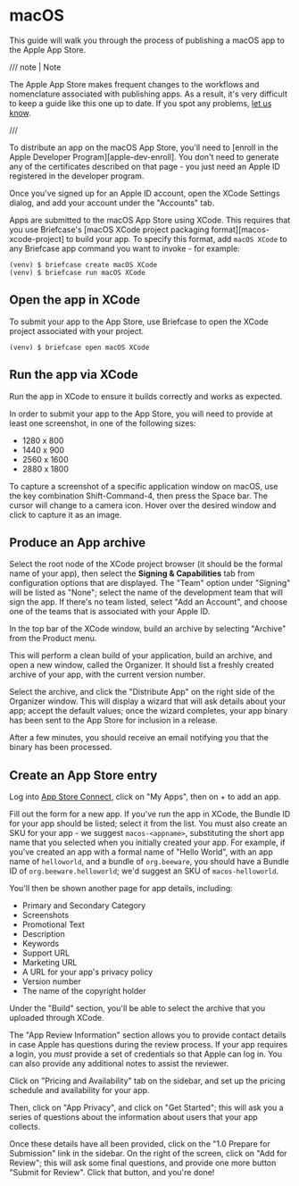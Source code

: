 # macOS

This guide will walk you through the process of publishing a macOS app to the Apple App Store.

/// note | Note

The Apple App Store makes frequent changes to the workflows and nomenclature associated with publishing apps. As a result, it's very difficult to keep a guide like this one up to date. If you spot any problems, [let us know](https://github.com/beeware/briefcase/issues/new?assignees=&labels=bug,documentation,apple&projects=&template=bug_report.yml).

///

To distribute an app on the macOS App Store, you'll need to [enroll in the Apple Developer Program][apple-dev-enroll]. You don't need to generate any of the certificates described on that page - you just need an Apple ID registered in the developer program.

Once you've signed up for an Apple ID account, open the XCode Settings dialog, and add your account under the "Accounts" tab.

Apps are submitted to the macOS App Store using XCode. This requires that you use Briefcase's [macOS XCode project packaging format][macos-xcode-project] to build your app. To specify this format, add `macOS XCode` to any Briefcase app command you want to invoke - for example:

```console
(venv) $ briefcase create macOS XCode
(venv) $ briefcase run macOS XCode
```

## Open the app in XCode

To submit your app to the App Store, use Briefcase to open the XCode project associated with your project.

```console
(venv) $ briefcase open macOS XCode
```

## Run the app via XCode

Run the app in XCode to ensure it builds correctly and works as expected.

In order to submit your app to the App Store, you will need to provide at least one screenshot, in one of the following sizes:

- 1280 x 800
- 1440 x 900
- 2560 x 1600
- 2880 x 1800

To capture a screenshot of a specific application window on macOS, use the key combination Shift-Command-4, then press the Space bar. The cursor will change to a camera icon. Hover over the desired window and click to capture it as an image.

## Produce an App archive

Select the root node of the XCode project browser (it should be the formal name of your app), then select the **Signing & Capabilities** tab from configuration options that are displayed. The "Team" option under "Signing" will be listed as "None"; select the name of the development team that will sign the app. If there's no team listed, select "Add an Account", and choose one of the teams that is associated with your Apple ID.

In the top bar of the XCode window, build an archive by selecting "Archive" from the Product menu.

This will perform a clean build of your application, build an archive, and open a new window, called the Organizer. It should list a freshly created archive of your app, with the current version number.

Select the archive, and click the "Distribute App" on the right side of the Organizer window. This will display a wizard that will ask details about your app; accept the default values; once the wizard completes, your app binary has been sent to the App Store for inclusion in a release.

After a few minutes, you should receive an email notifying you that the binary has been processed.

## Create an App Store entry

Log into [App Store Connect](https://appstoreconnect.apple.com), click on "My Apps", then on + to add an app.

Fill out the form for a new app. If you've run the app in XCode, the Bundle ID for your app should be listed; select it from the list. You must also create an SKU for your app - we suggest `macos-<appname>`, substituting the short app name that you selected when you initially created your app. For example, if you've created an app with a formal name of "Hello World", with an app name of `helloworld`, and a bundle of `org.beeware`, you should have a Bundle ID of `org.beeware.helloworld`; we'd suggest an SKU of `macos-helloworld`.

You'll then be shown another page for app details, including:

- Primary and Secondary Category
- Screenshots
- Promotional Text
- Description
- Keywords
- Support URL
- Marketing URL
- A URL for your app's privacy policy
- Version number
- The name of the copyright holder

Under the "Build" section, you'll be able to select the archive that you uploaded through XCode.

The "App Review Information" section allows you to provide contact details in case Apple has questions during the review process. If your app requires a login, you *must* provide a set of credentials so that Apple can log in. You can also provide any additional notes to assist the reviewer.

Click on "Pricing and Availability" tab on the sidebar, and set up the pricing schedule and availability for your app.

Then, click on "App Privacy", and click on "Get Started"; this will ask you a series of questions about the information about users that your app collects.

Once these details have all been provided, click on the "1.0 Prepare for Submission" link in the sidebar. On the right of the screen, click on "Add for Review"; this will ask some final questions, and provide one more button "Submit for Review". Click that button, and you're done!
